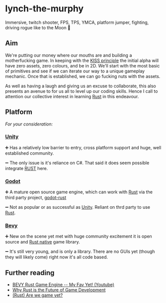 # lynch-the-murphy
Immersive, twitch shooter, FPS, TPS, YMCA, platform jumper, fighting, driving rogue like to the Moon :rocket:


## Aim
We're putting our money where our mouths are and building a motherfucking game. In keeping with the [KISS principle](https://en.wikipedia.org/wiki/KISS_principle) the initial alpha will have zero assets, zero colours, and be in 2D. We'll start with the most basic of primitives and see if we can iterate our way to a unique gameplay mechanic. Once that is established, we can go fucking nuts with the assets.

As well as having a laugh and giving us an excuse to collaborate, this also presents an avenue to for us all to level up our coding skills. Hence I call to attention our collective interest in learning [Rust](https://www.rust-lang.org/) in this endeavour.

## Platform
_For your consideration:_

### [Unity](https://unity.com/) 
➕
Has a relatively low barrier to entry, cross platform support and huge, well established community. 

➖
The only issue is it's reliance on C#. That said it does seem possible integrate [RUST](https://dev.to/manhunterita/call-into-rust-from-c-and-unity-23bp) here.

### [Godot](https://godotengine.org/) 

➕
A mature open source game engine, which can work with [Rust](https://www.rust-lang.org/) via the third party project, [godot-rust](https://godot-rust.github.io/)

➖
Not as popular or as successful as [Unity](https://unity.com/). Reliant on thrd party to use [Rust](https://www.rust-lang.org/). 

### [Bevy](https://bevyengine.org/)
➕
New on the scene yet met with huge community excitement it is open source and [Rust native](https://www.rust-lang.org/) game library.

➖
It's still very young, and is only a library. There are no GUIs yet (though they will likely come) right now it's all code based.

## Further reading

* [BEVY Rust Game Engine -- My Fav Yet! (Youtube)](https://www.youtube.com/watch?v=buUw0xAs4KM)
* [Why Rust is the Future of Game Development](https://thefuntastic.com/blog/why-rust-is-the-future-game-dev)
* [(Rust) Are we game yet?](https://arewegameyet.rs/#chat)

